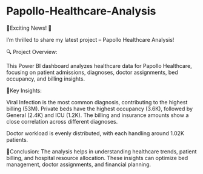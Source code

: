 # Papollo-Healthcare-Analysis

🌟Exciting News! 🌟

I’m thrilled to share my latest project – Papollo Healthcare Analysis! 



🔍 Project Overview:

This Power BI dashboard analyzes healthcare data for Papollo Healthcare, focusing on patient admissions, diagnoses, doctor assignments, bed occupancy, and billing insights.



🌟Key Insights:

Viral Infection is the most common diagnosis, contributing to the highest billing (53M). Private beds have the highest occupancy (3.6K), followed by General (2.4K) and ICU (1.2K). The billing and insurance amounts show a close correlation across different diagnoses.

Doctor workload is evenly distributed, with each handling around 1.02K patients.



🌟Conclusion: The analysis helps in understanding healthcare trends, patient billing, and hospital resource allocation. These insights can optimize bed management, doctor assignments, and financial planning.
